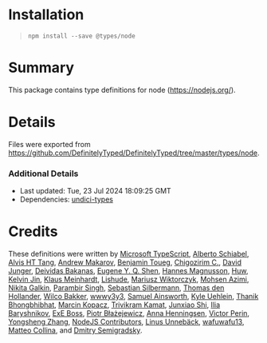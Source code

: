 # Installation
> `npm install --save @types/node`

# Summary
This package contains type definitions for node (https://nodejs.org/).

# Details
Files were exported from https://github.com/DefinitelyTyped/DefinitelyTyped/tree/master/types/node.

### Additional Details
 * Last updated: Tue, 23 Jul 2024 18:09:25 GMT
 * Dependencies: [undici-types](https://npmjs.com/package/undici-types)

# Credits
These definitions were written by [Microsoft TypeScript](https://github.com/Microsoft), [Alberto Schiabel](https://github.com/jkomyno), [Alvis HT Tang](https://github.com/alvis), [Andrew Makarov](https://github.com/r3nya), [Benjamin Toueg](https://github.com/btoueg), [Chigozirim C.](https://github.com/smac89), [David Junger](https://github.com/touffy), [Deividas Bakanas](https://github.com/DeividasBakanas), [Eugene Y. Q. Shen](https://github.com/eyqs), [Hannes Magnusson](https://github.com/Hannes-Magnusson-CK), [Huw](https://github.com/hoo29), [Kelvin Jin](https://github.com/kjin), [Klaus Meinhardt](https://github.com/ajafff), [Lishude](https://github.com/islishude), [Mariusz Wiktorczyk](https://github.com/mwiktorczyk), [Mohsen Azimi](https://github.com/mohsen1), [Nikita Galkin](https://github.com/galkin), [Parambir Singh](https://github.com/parambirs), [Sebastian Silbermann](https://github.com/eps1lon), [Thomas den Hollander](https://github.com/ThomasdenH), [Wilco Bakker](https://github.com/WilcoBakker), [wwwy3y3](https://github.com/wwwy3y3), [Samuel Ainsworth](https://github.com/samuela), [Kyle Uehlein](https://github.com/kuehlein), [Thanik Bhongbhibhat](https://github.com/bhongy), [Marcin Kopacz](https://github.com/chyzwar), [Trivikram Kamat](https://github.com/trivikr), [Junxiao Shi](https://github.com/yoursunny), [Ilia Baryshnikov](https://github.com/qwelias), [ExE Boss](https://github.com/ExE-Boss), [Piotr Błażejewicz](https://github.com/peterblazejewicz), [Anna Henningsen](https://github.com/addaleax), [Victor Perin](https://github.com/victorperin), [Yongsheng Zhang](https://github.com/ZYSzys), [NodeJS Contributors](https://github.com/NodeJS), [Linus Unnebäck](https://github.com/LinusU), [wafuwafu13](https://github.com/wafuwafu13), [Matteo Collina](https://github.com/mcollina), and [Dmitry Semigradsky](https://github.com/Semigradsky).
